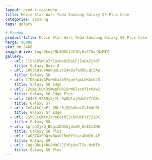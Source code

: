 ```yaml
---
layout: produk-casinghp
title: Movie Star Wars Yoda Samsung Galaxy S9 Plus Case
categories: samsung
tags: galaxy

# Produk
product-title: Movie Star Wars Yoda Samsung Galaxy S9 Plus Case
harga: 90000
sku: hn-2468
image-drive: 1ogsQkuj4NL8NOClJCYDj6vCTSo-NzMTV
gallery:
  - url: 1lUb1kVMCoZr1uxNnQ2RoGFjZaO4ZjYdT
    title: Galaxy Note 8
  - url: 1RVZkd1u99WOgoLstZ4k8Gfad8kLqt3Ap
    title: Galaxy S6
  - url: 1TERoW1gAPnkWCoib97guefgxLOKbcOJ8
    title: Galaxy S6 Edge
  - url: 1ZumzIUUK3SWwpF0A2SnWAlsxUfIr6Aw2
    title: Galaxy S6 Edge Plus
  - url: 164XE_9FA9y5jYLr9pQUtojQdoCY7rQBi
    title: Galaxy S7
  - url: 1eCvlkCzpFt_G6Lr5jSQhdkncZs5hdhBt
    title: Galaxy S7 Edge
  - url: 1SM8Ji0mtvJXPnUqXhl3CbVUKkYz721BK
    title: Galaxy S8
  - url: 1prppXjkO_BbgxJDNCGjdamR_8nECcIHO
    title: Galaxy S8 Plus
  - url: 1aD0ZXXPOQzwBAxDCRmEYYtai4ONCh-4E
    title: Galaxy S9
  - url: 1ogsQkuj4NL8NOClJCYDj6vCTSo-NzMTV
    title: Galaxy S9 Plus
---
```

